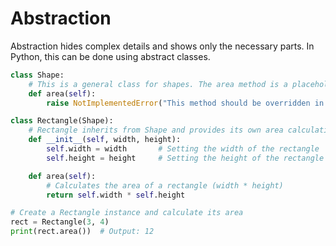 # Abstraction 

Abstraction hides complex details and shows only the necessary parts. In Python, this can be done using abstract classes.

```python
class Shape:
    # This is a general class for shapes. The area method is a placeholder.
    def area(self):
        raise NotImplementedError("This method should be overridden in subclasses")

class Rectangle(Shape):
    # Rectangle inherits from Shape and provides its own area calculation.
    def __init__(self, width, height):
        self.width = width       # Setting the width of the rectangle
        self.height = height     # Setting the height of the rectangle

    def area(self):
        # Calculates the area of a rectangle (width * height)
        return self.width * self.height

# Create a Rectangle instance and calculate its area
rect = Rectangle(3, 4)
print(rect.area())  # Output: 12


```